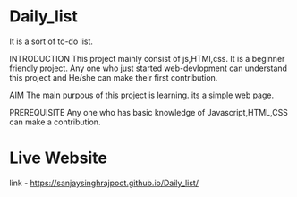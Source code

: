 # Daily_list
It is a sort of to-do list.

INTRODUCTION
This project mainly consist of js,HTMl,css. It is a beginner friendly project. Any one who just started web-devlopment can understand this project
and He/she can make their first contribution.

AIM
The main purpous of this project is learning. its a simple web page.

PREREQUISITE
Any one who has basic knowledge of Javascript,HTML,CSS can make a contribution.

# Live Website
link - https://sanjaysinghrajpoot.github.io/Daily_list/
